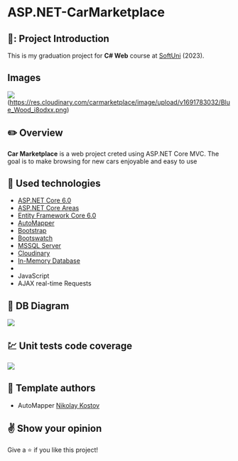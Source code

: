 # ASP.NET-CarMarketplace

## 🎣: Project Introduction

This is my graduation project for **C# Web** course at [SoftUni](https://softuni.bg/ "SoftUni") (2023).

## Images
![](https://res.cloudinary.com/carmarketplace/image/upload/v1691783031/Car_marcketplae_moqwmp.png)(https://res.cloudinary.com/carmarketplace/image/upload/v1691783032/Blue_Wood_i8odxx.png)

## :pencil2: Overview

**Car Marketplace** is a web project creted using ASP.NET Core MVC. The goal is to make browsing for new cars enjoyable and easy to use

## :hammer: Used technologies
* [ASP.NET Core 6.0](https://dotnet.microsoft.com/en-us/download/dotnet/6.0)
* [ASP.NET Core Areas](https://learn.microsoft.com/en-us/aspnet/core/mvc/controllers/areas?view=aspnetcore-6.0)
* [Entity Framework Core 6.0](https://learn.microsoft.com/en-us/ef/core/)
* [AutoMapper](https://automapper.org/)
* [Bootstrap](https://github.com/twbs/bootstrap)
* [Bootswatch](https://bootswatch.com/)
* [MSSQL Server](https://www.microsoft.com/en-us/sql-server)
* [Cloudinary](https://cloudinary.com/)
* [In-Memory Database](https://learn.microsoft.com/en-us/sql/relational-databases/in-memory-database?view=sql-server-ver16)
* 
* JavaScript
* AJAX real-time Requests

## :wrench: DB Diagram
![]([https://res.cloudinary.com/dksccul6u/image/upload/v1691404629/iwbfvbysfvpz3febi4ms.png](https://res.cloudinary.com/carmarketplace/image/upload/v1691784550/image_2023-08-11_230907744_nfvjjg.png))

## :chart: Unit tests code coverage
![]([https://res.cloudinary.com/dksccul6u/image/upload/v1691404610/cjzbxvfoklqds4oegyex.png](https://res.cloudinary.com/carmarketplace/image/upload/v1691784702/image_2023-08-11_231141488_uzktvb.png))

## :muscle: Template authors

- AutoMapper [Nikolay Kostov](https://github.com/NikolayIT)

## :v: Show your opinion
Give a :star: if you like this project!
